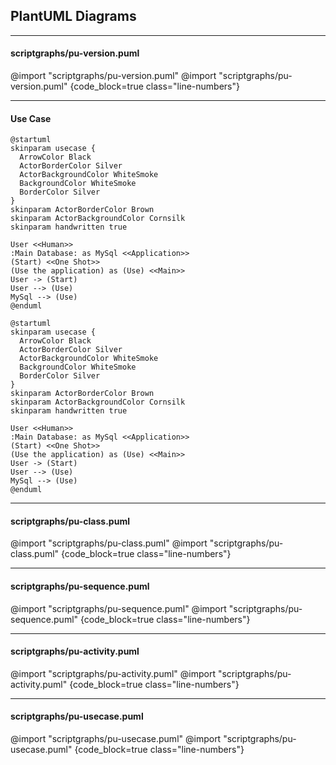 ## PlantUML Diagrams

---
#### scriptgraphs/pu-version.puml
@import "scriptgraphs/pu-version.puml"
@import "scriptgraphs/pu-version.puml" {code_block=true class="line-numbers"}

---
#### Use Case
```plantuml
@startuml
skinparam usecase {
  ArrowColor Black
  ActorBorderColor Silver
  ActorBackgroundColor WhiteSmoke
  BackgroundColor WhiteSmoke
  BorderColor Silver
}
skinparam ActorBorderColor Brown
skinparam ActorBackgroundColor Cornsilk
skinparam handwritten true

User <<Human>>
:Main Database: as MySql <<Application>>
(Start) <<One Shot>>
(Use the application) as (Use) <<Main>>
User -> (Start)
User --> (Use)
MySql --> (Use)
@enduml
```

```plantuml {code_block=true class="line-numbers"}
@startuml
skinparam usecase {
  ArrowColor Black
  ActorBorderColor Silver
  ActorBackgroundColor WhiteSmoke
  BackgroundColor WhiteSmoke
  BorderColor Silver
}
skinparam ActorBorderColor Brown
skinparam ActorBackgroundColor Cornsilk
skinparam handwritten true

User <<Human>>
:Main Database: as MySql <<Application>>
(Start) <<One Shot>>
(Use the application) as (Use) <<Main>>
User -> (Start)
User --> (Use)
MySql --> (Use)
@enduml
```

---
#### scriptgraphs/pu-class.puml
@import "scriptgraphs/pu-class.puml"
@import "scriptgraphs/pu-class.puml" {code_block=true class="line-numbers"}

---
#### scriptgraphs/pu-sequence.puml
@import "scriptgraphs/pu-sequence.puml"
@import "scriptgraphs/pu-sequence.puml" {code_block=true class="line-numbers"}

---
#### scriptgraphs/pu-activity.puml
@import "scriptgraphs/pu-activity.puml"
@import "scriptgraphs/pu-activity.puml" {code_block=true class="line-numbers"}

---
#### scriptgraphs/pu-usecase.puml
@import "scriptgraphs/pu-usecase.puml"
@import "scriptgraphs/pu-usecase.puml" {code_block=true class="line-numbers"}